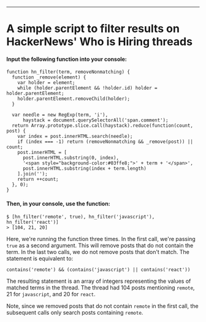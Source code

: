 ----
# A simple script to filter results on HackerNews' Who is Hiring threads

#### Input the following function into your console:

    function hn_filter(term, removeNonmatching) {
      function _remove(element) {
        var holder = element;
        while (holder.parentElement && !holder.id) holder = holder.parentElement;
        holder.parentElement.removeChild(holder);
      }

      var needle = new RegExp(term, 'i'),
          haystack = document.querySelectorAll('span.comment');
      return Array.prototype.slice.call(haystack).reduce(function(count, post) {
        var index = post.innerHTML.search(needle);
        if (index === -1) return (removeNonmatching && _remove(post)) || count;
        post.innerHTML = [
          post.innerHTML.substring(0, index),
          '<span style="background-color:#03ffe8;">' + term + '</span>',
          post.innerHTML.substring(index + term.length)
        ].join('');
        return ++count;
      }, 0);
    }

#### Then, in your console, use the function:

    $ [hn_filter('remote', true), hn_filter('javascript'), hn_filter('react')]
    > [104, 21, 20]


Here, we're running the function three times.  In the first call, we're passing `true` as a second argument.  This will remove posts that do not contain the term.  In the last two calls, we do not remove posts that don't match.  The statement is equivalent to:

    contains('remote') && (contains('javascript') || contains('react'))

 The resulting statement is an array of integers representing the values of matched terms in the thread.  The thread had 104 posts mentioning `remote`, 21 for `javascript`, and 20 for `react`.

Note, since we removed posts that do not contain `remote` in the first call, the subsequent calls only search posts containing `remote`.
